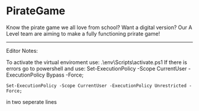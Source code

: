 # PirateGame
Know the pirate game we all love from school? Want a digital version?
Our A Level team are aiming to make a fully functioning prirate game!

---------------------------------------------------------------------
Editor Notes:

To activate the virtual enviroment use: .\env\Scripts\activate.ps1
If there is errors go to powershell and use:
    Set-ExecutionPolicy -Scope CurrentUser -ExecutionPolicy Bypass -Force;

    Set-ExecutionPolicy -Scope CurrentUser -ExecutionPolicy Unrestricted -Force;
in two seperate lines
